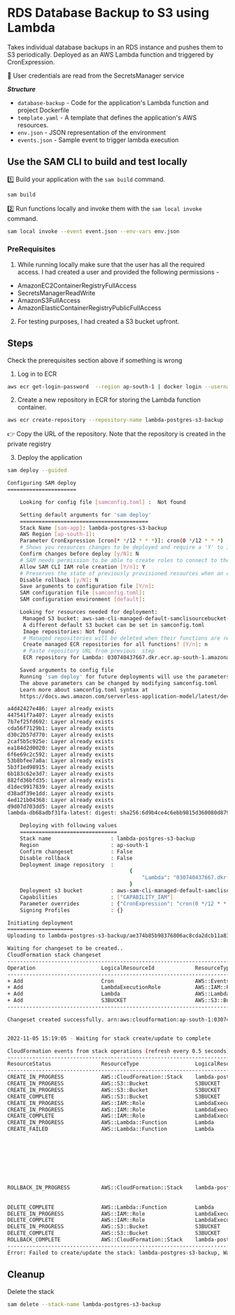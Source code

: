 # RDS Database Backup to S3 using Lambda

Takes individual database backups in an RDS instance and pushes them to S3 periodically. Deployed as an AWS Lambda function and triggered by CronExpression.

🔐 User credentials are read from the SecretsManager service

**_Structure_**

- `database-backup` - Code for the application's Lambda function and project Dockerfile
- `template.yaml` - A template that defines the application's AWS resources.
- `env.json` - JSON representation of the environment
- `events.json` - Sample event to trigger lambda execution

## Use the SAM CLI to build and test locally

1️⃣ Build your application with the `sam build` command.

```bash
sam build
```

2️⃣ Run functions locally and invoke them with the `sam local invoke` command.

```bash
sam local invoke --event event.json --env-vars env.json
```

### PreRequisites

1. While running locally make sure that the user has all the required access. I had created a user and provided the following permissions -

- AmazonEC2ContainerRegistryFullAccess
- SecretsManagerReadWrite
- AmazonS3FullAccess
- AmazonElasticContainerRegistryPublicFullAccess

2. For testing purposes, I had created a S3 bucket upfront.

## Steps

Check the prerequisites section above if something is wrong

1. Log in to ECR

```bash
aws ecr get-login-password  --region ap-south-1 | docker login --username AWS --password-stdin 030740437667.dkr.ecr.ap-south-1.amazonaws.com
```

2. Create a new repository in ECR for storing the Lambda function container.

```bash
aws ecr create-repository --repository-name lambda-postgres-s3-backup --image-tag-mutability IMMUTABLE --image-scanning-configuration scanOnPush=true
```

👉 Copy the URL of the repository. Note that the repository is created in the private registry

3. Deploy the application

```bash
sam deploy --guided

Configuring SAM deploy
======================

	Looking for config file [samconfig.toml] :  Not found

	Setting default arguments for 'sam deploy'
	=========================================
	Stack Name [sam-app]: lambda-postgres-s3-backup
	AWS Region [ap-south-1]:
	Parameter CronExpression [cron(* */12 * * *)]: cron(0 */12 * * *)
	# Shows you resources changes to be deployed and require a 'Y' to initiate deploy
	Confirm changes before deploy [y/N]: N
	# SAM needs permission to be able to create roles to connect to the resources in your template
	Allow SAM CLI IAM role creation [Y/n]: Y
	# Preserves the state of previously provisioned resources when an operation fails
	Disable rollback [y/N]: N
	Save arguments to configuration file [Y/n]:
	SAM configuration file [samconfig.toml]:
	SAM configuration environment [default]:

	Looking for resources needed for deployment:
	 Managed S3 bucket: aws-sam-cli-managed-default-samclisourcebucket-1kae4nsvz8jia
	 A different default S3 bucket can be set in samconfig.toml
	 Image repositories: Not found.
	 # Managed repositories will be deleted when their functions are removed from the template and deployed
	 Create managed ECR repositories for all functions? [Y/n]: n
	 # Paste repository URL from previous  step
	 ECR repository for Lambda: 030740437667.dkr.ecr.ap-south-1.amazonaws.com/lambda-postgres-s3-backup

	Saved arguments to config file
	Running 'sam deploy' for future deployments will use the parameters saved above.
	The above parameters can be changed by modifying samconfig.toml
	Learn more about samconfig.toml syntax at
	https://docs.aws.amazon.com/serverless-application-model/latest/developerguide/serverless-sam-cli-config.html

a4d42427e486: Layer already exists
447541f7a407: Layer already exists
7b7ef25fd692: Layer already exists
cda56f7129b1: Layer already exists
d30c2b57d770: Layer already exists
2caf5b5c925e: Layer already exists
ea184d2d0020: Layer already exists
6f6e69c2c592: Layer already exists
53b8bfee7a0a: Layer already exists
5b3f1ed98915: Layer already exists
6b183c62e3d7: Layer already exists
882fd36bfd35: Layer already exists
d1dec9917839: Layer already exists
d38adf39e1dd: Layer already exists
4ed121b04368: Layer already exists
d9d07d703dd5: Layer already exists
lambda-db68adbf31fa-latest: digest: sha256:6d9b4ce4c6ebb9815d360080d8795e9a9cc52125e090a4b9e6d54ece8cedd846 size: 3692

	Deploying with following values
	===============================
	Stack name                   : lambda-postgres-s3-backup
	Region                       : ap-south-1
	Confirm changeset            : False
	Disable rollback             : False
	Deployment image repository  :
                                       {
                                           "Lambda": "030740437667.dkr.ecr.ap-south-1.amazonaws.com/lambda-postgres-s3-backup"
                                       }
	Deployment s3 bucket         : aws-sam-cli-managed-default-samclisourcebucket-1kae4nsvz8jia
	Capabilities                 : ["CAPABILITY_IAM"]
	Parameter overrides          : {"CronExpression": "cron(0 */12 * * *)"}
	Signing Profiles             : {}

Initiating deployment
=====================
Uploading to lambda-postgres-s3-backup/ae374b85b98376806ac8cda2dcb11a81.template  3159 / 3159  (100.00%)

Waiting for changeset to be created..
CloudFormation stack changeset
---------------------------------------------------------------------------------------------------------------------
Operation                     LogicalResourceId             ResourceType                  Replacement
---------------------------------------------------------------------------------------------------------------------
+ Add                         Cron                          AWS::Events::Rule             N/A
+ Add                         LambdaExecutionRole           AWS::IAM::Role                N/A
+ Add                         Lambda                        AWS::Lambda::Function         N/A
+ Add                         S3BUCKET                      AWS::S3::Bucket               N/A
---------------------------------------------------------------------------------------------------------------------

Changeset created successfully. arn:aws:cloudformation:ap-south-1:030740437667:changeSet/samcli-deploy1667641739/d42692e1-4a11-4536-9966-831bf3321b6e


2022-11-05 15:19:05 - Waiting for stack create/update to complete

CloudFormation events from stack operations (refresh every 0.5 seconds)
---------------------------------------------------------------------------------------------------------------------
ResourceStatus                ResourceType                  LogicalResourceId             ResourceStatusReason
---------------------------------------------------------------------------------------------------------------------
CREATE_IN_PROGRESS            AWS::CloudFormation::Stack    lambda-postgres-s3-backup     User Initiated
CREATE_IN_PROGRESS            AWS::S3::Bucket               S3BUCKET                      -
CREATE_IN_PROGRESS            AWS::S3::Bucket               S3BUCKET                      Resource creation Initiated
CREATE_COMPLETE               AWS::S3::Bucket               S3BUCKET                      -
CREATE_IN_PROGRESS            AWS::IAM::Role                LambdaExecutionRole           -
CREATE_IN_PROGRESS            AWS::IAM::Role                LambdaExecutionRole           Resource creation Initiated
CREATE_COMPLETE               AWS::IAM::Role                LambdaExecutionRole           -
CREATE_IN_PROGRESS            AWS::Lambda::Function         Lambda                        -
CREATE_FAILED                 AWS::Lambda::Function         Lambda                        Resource handler returned
                                                                                          message: "null (Service:
                                                                                          Lambda, Status Code: 403,
                                                                                          Request ID: 265ebc42-f3c2-4
                                                                                          422-847e-63f4a9f7c6e1)"
                                                                                          (RequestToken: 6a933d15-b1a
                                                                                          6-e45c-a19c-847e0f98e446,
                                                                                          HandlerErrorCode:
                                                                                          GeneralServiceException)
ROLLBACK_IN_PROGRESS          AWS::CloudFormation::Stack    lambda-postgres-s3-backup     The following resource(s)
                                                                                          failed to create: [Lambda].
                                                                                          Rollback requested by user.
DELETE_COMPLETE               AWS::Lambda::Function         Lambda                        -
DELETE_IN_PROGRESS            AWS::IAM::Role                LambdaExecutionRole           -
DELETE_COMPLETE               AWS::IAM::Role                LambdaExecutionRole           -
DELETE_IN_PROGRESS            AWS::S3::Bucket               S3BUCKET                      -
DELETE_COMPLETE               AWS::S3::Bucket               S3BUCKET                      -
ROLLBACK_COMPLETE             AWS::CloudFormation::Stack    lambda-postgres-s3-backup     -
---------------------------------------------------------------------------------------------------------------------
Error: Failed to create/update the stack: lambda-postgres-s3-backup, Waiter StackCreateComplete failed: Waiter encountered a terminal failure state: For expression "Stacks[].StackStatus" we matched expected path: "ROLLBACK_COMPLETE" at least once
```

## Cleanup

Delete the stack

```bash
sam delete --stack-name lambda-postgres-s3-backup
```
